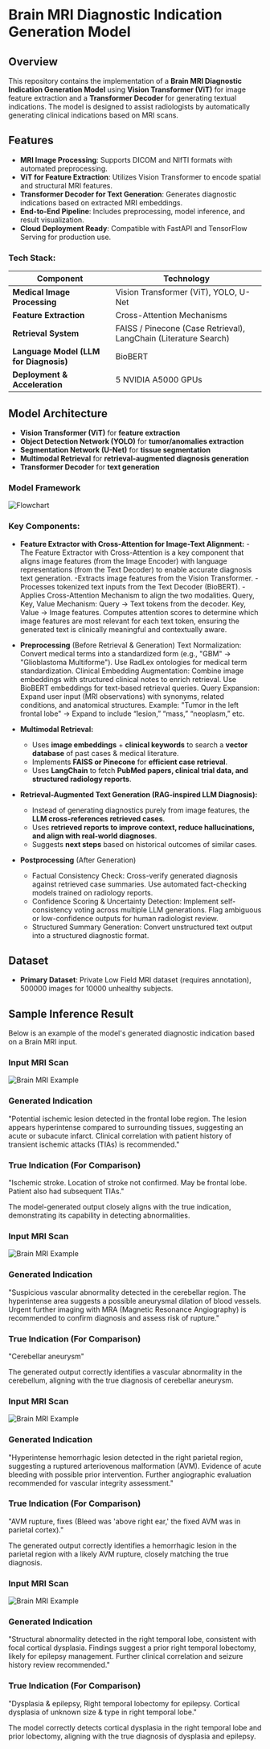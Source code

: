# Brain MRI Diagnostic Indication Generation Model

## Overview
This repository contains the implementation of a **Brain MRI Diagnostic Indication Generation Model** using **Vision Transformer (ViT)** for image feature extraction and a **Transformer Decoder** for generating textual indications. The model is designed to assist radiologists by automatically generating clinical indications based on MRI scans.

## Features
- **MRI Image Processing**: Supports DICOM and NIfTI formats with automated preprocessing.
- **ViT for Feature Extraction**: Utilizes Vision Transformer to encode spatial and structural MRI features.
- **Transformer Decoder for Text Generation**: Generates diagnostic indications based on extracted MRI embeddings.
- **End-to-End Pipeline**: Includes preprocessing, model inference, and result visualization.
- **Cloud Deployment Ready**: Compatible with FastAPI and TensorFlow Serving for production use.

### **Tech Stack:**
| Component | Technology |
|-----------|------------|
| **Medical Image Processing** | Vision Transformer (ViT), YOLO, U-Net |
| **Feature Extraction** | Cross-Attention Mechanisms |
| **Retrieval System** | FAISS / Pinecone (Case Retrieval), LangChain (Literature Search) |
| **Language Model (LLM for Diagnosis)** | BioBERT |
| **Deployment & Acceleration** | 5 NVIDIA A5000 GPUs |


## Model Architecture
- **Vision Transformer (ViT)** for **feature extraction**
- **Object Detection Network (YOLO)** for **tumor/anomalies extraction**
- **Segmentation Network (U-Net)** for **tissue segmentation**
- **Multimodal Retrieval** for **retrieval-augmented diagnosis generation**
- **Transformer Decoder** for **text generation**

### **Model Framework**
![Flowchart](/framework.png)

### **Key Components:**

- **Feature Extractor with Cross-Attention for Image-Text Alignment:**
  -The Feature Extractor with Cross-Attention is a key component that aligns image features (from the Image Encoder) with language representations (from the Text Decoder) to enable accurate diagnosis text generation.
  -Extracts image features from the Vision Transformer.
  -Processes tokenized text inputs from the Text Decoder (BioBERT).
  -Applies Cross-Attention Mechanism to align the two modalities.
      Query, Key, Value Mechanism:
      Query → Text tokens from the decoder.
      Key, Value → Image features.
      Computes attention scores to determine which image features are most relevant for each text token, ensuring the generated text is clinically meaningful and contextually aware.
  
- **Preprocessing** (Before Retrieval & Generation)
  Text Normalization:
  Convert medical terms into a standardized form (e.g., "GBM" → "Glioblastoma Multiforme"). Use RadLex ontologies for medical term standardization.
  Clinical Embedding Augmentation:
  Combine image embeddings with structured clinical notes to enrich retrieval.
  Use BioBERT embeddings for text-based retrieval queries.
  Query Expansion:
  Expand user input (MRI observations) with synonyms, related conditions, and anatomical structures.
  Example: "Tumor in the left frontal lobe" → Expand to include “lesion,” “mass,” “neoplasm,” etc.

- **Multimodal Retrieval:**  
  - Uses **image embeddings** + **clinical keywords** to search a **vector database** of past cases & medical literature.  
  - Implements **FAISS or Pinecone** for **efficient case retrieval**.  
  - Uses **LangChain** to fetch **PubMed papers, clinical trial data, and structured radiology reports**.  

- **Retrieval-Augmented Text Generation (RAG-inspired LLM Diagnosis):**  
  - Instead of generating diagnostics purely from image features, the **LLM cross-references retrieved cases**.  
  - Uses **retrieved reports to improve context, reduce hallucinations, and align with real-world diagnoses**.  
  - Suggests **next steps** based on historical outcomes of similar cases.  

- **Postprocessing** (After Generation)
  - Factual Consistency Check:
  Cross-verify generated diagnosis against retrieved case summaries. Use automated fact-checking models trained on radiology reports.
  - Confidence Scoring & Uncertainty Detection:
  Implement self-consistency voting across multiple LLM generations.
  Flag ambiguous or low-confidence outputs for human radiologist review.
  - Structured Summary Generation:
  Convert unstructured text output into a structured diagnostic format.

## Dataset
- **Primary Dataset**: Private Low Field MRI dataset (requires annotation), 500000 images for 10000 unhealthy subjects.

## Sample Inference Result

Below is an example of the model's generated diagnostic indication based on a Brain MRI input.

### **Input MRI Scan**
![Brain MRI Example](/RS036.png)

### **Generated Indication**
"Potential ischemic lesion detected in the frontal lobe region. The lesion appears hyperintense compared to surrounding tissues, suggesting an acute or subacute infarct. Clinical correlation with patient history of transient ischemic attacks (TIAs) is recommended."


### **True Indication (For Comparison)**
"Ischemic stroke. Location of stroke not confirmed. May be frontal lobe. Patient also had subsequent TIAs."


The model-generated output closely aligns with the true indication, demonstrating its capability in detecting abnormalities.


### **Input MRI Scan**
![Brain MRI Example](/RS043.png)

### **Generated Indication**
"Suspicious vascular abnormality detected in the cerebellar region. The hyperintense area suggests a possible aneurysmal dilation of blood vessels. Urgent further imaging with MRA (Magnetic Resonance Angiography) is recommended to confirm diagnosis and assess risk of rupture."

### **True Indication (For Comparison)**
"Cerebellar aneurysm"


The generated output correctly identifies a vascular abnormality in the cerebellum, aligning with the true diagnosis of cerebellar aneurysm.



### **Input MRI Scan**
![Brain MRI Example](/RS050.png)

### **Generated Indication**
"Hyperintense hemorrhagic lesion detected in the right parietal region, suggesting a ruptured arteriovenous malformation (AVM). Evidence of acute bleeding with possible prior intervention. Further angiographic evaluation recommended for vascular integrity assessment."

### **True Indication (For Comparison)**
"AVM rupture, fixes (Bleed was 'above right ear,' the fixed AVM was in parietal cortex)."


The generated output correctly identifies a hemorrhagic lesion in the parietal region with a likely AVM rupture, closely matching the true diagnosis. 


### **Input MRI Scan**
![Brain MRI Example](/RS085.png)

### **Generated Indication**
"Structural abnormality detected in the right temporal lobe, consistent with focal cortical dysplasia. Findings suggest a prior right temporal lobectomy, likely for epilepsy management. Further clinical correlation and seizure history review recommended."


### **True Indication (For Comparison)**
"Dysplasia & epilepsy, Right temporal lobectomy for epilepsy. Cortical dysplasia of unknown size & type in right temporal lobe."


The model correctly detects cortical dysplasia in the right temporal lobe and prior lobectomy, aligning with the true diagnosis of dysplasia and epilepsy.


